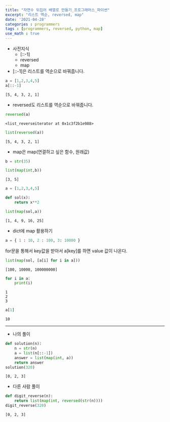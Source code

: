 ```yaml
---
title: "자연수 뒤집어 배열로 만들기_프로그래머스_파이썬"
excerpt: "리스트 역순, reversed, map"
date: '2021-04-28'
categories : programmers
tags : [programmers, reversed, python, map]
use_math : true
---
```




* 사전지식
    * [::-1]
    * reversed
    * map
* [::-1]은 리스트를 역순으로 바꿔줍니다.


```python
a = [1,2,3,4,5]
a[::-1]
```




    [5, 4, 3, 2, 1]



* reversed도 리스트를 역순으로 바꿔줍니다.


```python
reversed(a)
```




    <list_reverseiterator at 0x1c3f2b1e988>




```python
list(reversed(a))
```




    [5, 4, 3, 2, 1]



* map은 map(연결하고 싶은 함수, 원래값)


```python
b = str(35)
```


```python
list(map(int,b))
```




    [3, 5]




```python
a = [1,2,3,4,5]
```


```python
def sol(x):
    return x**2
```


```python
list(map(sol,a))
```




    [1, 4, 9, 16, 25]



* dict에 map 활용하기


```python
a = { 1 : 10, 2 : 100, 3: 10000 }
```

for문을 통해서 key값을 받아서 a[key]를 하면 value 값이 나온다.


```python
list(map(sol, [a[i] for i in a])) 
```




    [100, 10000, 100000000]




```python
for i in a:
    print(i)
```

    1
    2
    3



```python
a[1]
```




    10



---

* 나의 풀이


```python
def solution(n):
    n = str(n)
    a = list(n[::-1])
    answer = list(map(int, a))
    return answer
solution(320)
```




    [0, 2, 3]



* 다른 사람 풀이


```python
def digit_reverse(n):
    return list(map(int, reversed(str(n))))
digit_reverse(320)
```




    [0, 2, 3]


